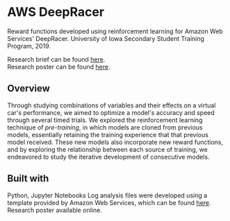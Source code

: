 # AWS DeepRacer 
Reward functions developed using reinforcement learning for Amazon Web Services' DeepRacer. University of Iowa Secondary Student Training Program, 2019.

Research brief can be found <a href="https://sashrikapandey.me/uploads/Pandey_Sashrika_research_brief.pdf">here</a>.<br>
Research poster can be found <a href="https://sashrikapandey.me/uploads/Pandey_Sashrika_academic_poster.pdf">here</a>.

## Overview
Through studying combinations of variables and their effects on a virtual car's performance, we aimed to optimize a model's accuracy and speed through several timed trials. We explored the reinforcement learning technique of <em>pre-training</em>, in which models are cloned from previous models, essentially retaining the training experience that that previous model received. These new models also incorporate new reward functions, and by exploring the relationship between each source of training, we endeavored to study the iterative development of consecutive models.

## Built with
Python, Jupyter Notebooks
Log analysis files were developed using a template provided by Amazon Web Services, which can be found <a href="https://github.com/aws-samples/aws-deepracer-workshops">here</a>.
Research poster available online.
